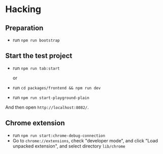 # Hacking

## Preparation

- run `npm run bootstrap`

## Start the test project

- run `npm run tab:start`

  or

- run `cd packages/frontend && npm run dev`
- run `npm run start-playground-plain`

And then open `http://localhost:8082/`.

## Chrome extension

- run `npm run start:chrome-debug-connection`
- Go to `chrome://extensions`, check "developer mode", and click "Load
  unpacked extension", and select directory `lib/chrome`
